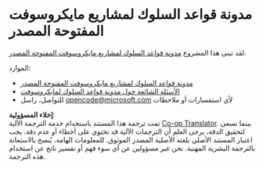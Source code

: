 <!--
CO_OP_TRANSLATOR_METADATA:
{
  "original_hash": "e8b14f0e66db374a2ada46e25fac88ae",
  "translation_date": "2025-05-06T17:17:22+00:00",
  "source_file": "CODE_OF_CONDUCT.md",
  "language_code": "ar"
}
-->
# مدونة قواعد السلوك لمشاريع مايكروسوفت المفتوحة المصدر

لقد تبنى هذا المشروع [مدونة قواعد السلوك لمشاريع مايكروسوفت المفتوحة المصدر](https://opensource.microsoft.com/codeofconduct/).

الموارد:

- [مدونة قواعد السلوك لمشاريع مايكروسوفت المفتوحة المصدر](https://opensource.microsoft.com/codeofconduct/)
- [الأسئلة الشائعة حول مدونة قواعد السلوك لمايكروسوفت](https://opensource.microsoft.com/codeofconduct/faq/)
- للتواصل، راسل [opencode@microsoft.com](mailto:opencode@microsoft.com) لأي استفسارات أو ملاحظات

**إخلاء المسؤولية**:  
تمت ترجمة هذا المستند باستخدام خدمة الترجمة الآلية [Co-op Translator](https://github.com/Azure/co-op-translator). بينما نسعى لتحقيق الدقة، يرجى العلم أن الترجمات الآلية قد تحتوي على أخطاء أو عدم دقة. يجب اعتبار المستند الأصلي بلغته الأصلية المصدر الموثوق. للمعلومات الهامة، يُنصح بالاستعانة بالترجمة البشرية المهنية. نحن غير مسؤولين عن أي سوء فهم أو تفسير ناتج عن استخدام هذه الترجمة.